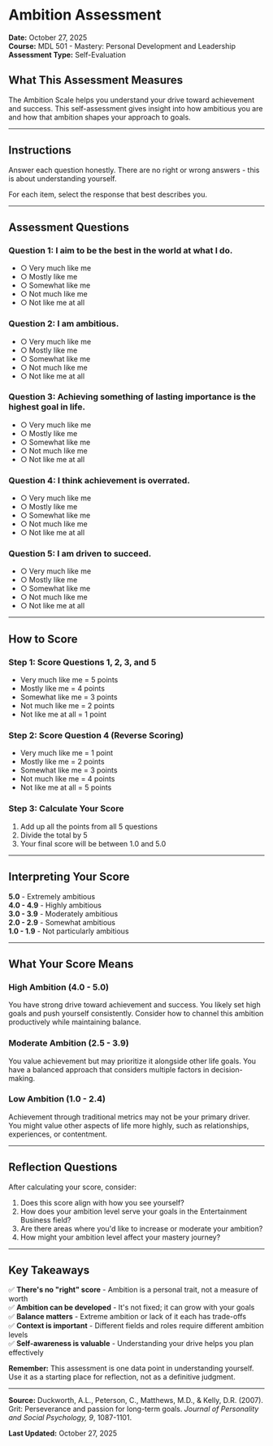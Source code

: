 # Ambition Assessment

**Date:** October 27, 2025  
**Course:** MDL 501 - Mastery: Personal Development and Leadership  
**Assessment Type:** Self-Evaluation

## What This Assessment Measures

The Ambition Scale helps you understand your drive toward achievement and success. This self-assessment gives insight into how ambitious you are and how that ambition shapes your approach to goals.

---

## Instructions

Answer each question honestly. There are no right or wrong answers - this is about understanding yourself.

For each item, select the response that best describes you.

---

## Assessment Questions

### Question 1: I aim to be the best in the world at what I do.

- ○ Very much like me
- ○ Mostly like me
- ○ Somewhat like me
- ○ Not much like me
- ○ Not like me at all

### Question 2: I am ambitious.

- ○ Very much like me
- ○ Mostly like me
- ○ Somewhat like me
- ○ Not much like me
- ○ Not like me at all

### Question 3: Achieving something of lasting importance is the highest goal in life.

- ○ Very much like me
- ○ Mostly like me
- ○ Somewhat like me
- ○ Not much like me
- ○ Not like me at all

### Question 4: I think achievement is overrated.

- ○ Very much like me
- ○ Mostly like me
- ○ Somewhat like me
- ○ Not much like me
- ○ Not like me at all

### Question 5: I am driven to succeed.

- ○ Very much like me
- ○ Mostly like me
- ○ Somewhat like me
- ○ Not much like me
- ○ Not like me at all

---

## How to Score

### Step 1: Score Questions 1, 2, 3, and 5

- Very much like me = 5 points
- Mostly like me = 4 points
- Somewhat like me = 3 points
- Not much like me = 2 points
- Not like me at all = 1 point

### Step 2: Score Question 4 (Reverse Scoring)

- Very much like me = 1 point
- Mostly like me = 2 points
- Somewhat like me = 3 points
- Not much like me = 4 points
- Not like me at all = 5 points

### Step 3: Calculate Your Score

1. Add up all the points from all 5 questions
2. Divide the total by 5
3. Your final score will be between 1.0 and 5.0

---

## Interpreting Your Score

**5.0** - Extremely ambitious  
**4.0 - 4.9** - Highly ambitious  
**3.0 - 3.9** - Moderately ambitious  
**2.0 - 2.9** - Somewhat ambitious  
**1.0 - 1.9** - Not particularly ambitious

---

## What Your Score Means

### High Ambition (4.0 - 5.0)

You have strong drive toward achievement and success. You likely set high goals and push yourself consistently. Consider how to channel this ambition productively while maintaining balance.

### Moderate Ambition (2.5 - 3.9)

You value achievement but may prioritize it alongside other life goals. You have a balanced approach that considers multiple factors in decision-making.

### Low Ambition (1.0 - 2.4)

Achievement through traditional metrics may not be your primary driver. You might value other aspects of life more highly, such as relationships, experiences, or contentment.

---

## Reflection Questions

After calculating your score, consider:

1. Does this score align with how you see yourself?
2. How does your ambition level serve your goals in the Entertainment Business field?
3. Are there areas where you'd like to increase or moderate your ambition?
4. How might your ambition level affect your mastery journey?

---

## Key Takeaways

✅ **There's no "right" score** - Ambition is a personal trait, not a measure of worth  
✅ **Ambition can be developed** - It's not fixed; it can grow with your goals  
✅ **Balance matters** - Extreme ambition or lack of it each has trade-offs  
✅ **Context is important** - Different fields and roles require different ambition levels  
✅ **Self-awareness is valuable** - Understanding your drive helps you plan effectively

**Remember:** This assessment is one data point in understanding yourself. Use it as a starting place for reflection, not as a definitive judgment.

---

**Source:** Duckworth, A.L., Peterson, C., Matthews, M.D., & Kelly, D.R. (2007). Grit: Perseverance and passion for long-term goals. *Journal of Personality and Social Psychology, 9*, 1087-1101.

**Last Updated:** October 27, 2025
